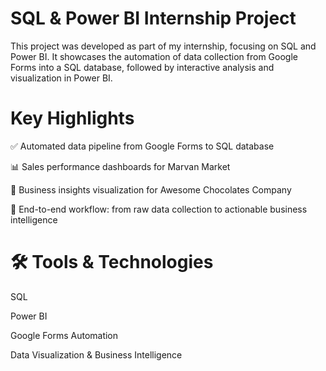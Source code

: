 # SQL & Power BI Internship Project

This project was developed as part of my internship, focusing on SQL and Power BI. It showcases the automation of data collection from Google Forms into a SQL database, followed by interactive analysis and visualization in Power BI.

# Key Highlights

✅ Automated data pipeline from Google Forms to SQL database

📊 Sales performance dashboards for Marvan Market

🍫 Business insights visualization for Awesome Chocolates Company

🔄 End-to-end workflow: from raw data collection to actionable business intelligence

# 🛠 Tools & Technologies

SQL

Power BI

Google Forms Automation

Data Visualization & Business Intelligence

